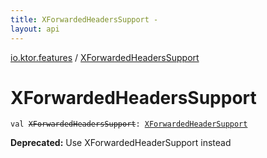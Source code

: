 ```yaml
---
title: XForwardedHeadersSupport - 
layout: api
---
```


<div class='api-docs-breadcrumbs'><a href="index.html">io.ktor.features</a> / <a href="./-x-forwarded-headers-support.html">XForwardedHeadersSupport</a></div>

# XForwardedHeadersSupport

<div class="signature"><code><span class="keyword">val </span><s><span class="identifier">XForwardedHeadersSupport</span></s><span class="symbol">: </span><a href="-x-forwarded-header-support/index.html"><span class="identifier">XForwardedHeaderSupport</span></a></code></div>

**Deprecated:** Use XForwardedHeaderSupport instead

